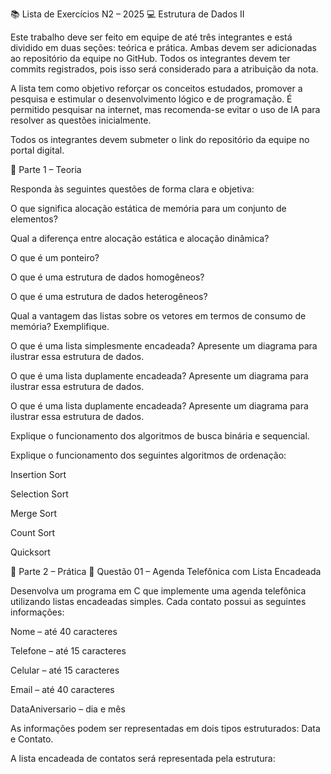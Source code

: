 📚 Lista de Exercícios N2 – 2025
💻 Estrutura de Dados II

Este trabalho deve ser feito em equipe de até três integrantes e está dividido em duas seções: teórica e prática.
Ambas devem ser adicionadas ao repositório da equipe no GitHub. Todos os integrantes devem ter commits registrados, pois isso será considerado para a atribuição da nota.

A lista tem como objetivo reforçar os conceitos estudados, promover a pesquisa e estimular o desenvolvimento lógico e de programação.
É permitido pesquisar na internet, mas recomenda-se evitar o uso de IA para resolver as questões inicialmente.

Todos os integrantes devem submeter o link do repositório da equipe no portal digital.

📝 Parte 1 – Teoria

Responda às seguintes questões de forma clara e objetiva:

O que significa alocação estática de memória para um conjunto de elementos?

Qual a diferença entre alocação estática e alocação dinâmica?

O que é um ponteiro?

O que é uma estrutura de dados homogêneos?

O que é uma estrutura de dados heterogêneos?

Qual a vantagem das listas sobre os vetores em termos de consumo de memória? Exemplifique.

O que é uma lista simplesmente encadeada? Apresente um diagrama para ilustrar essa estrutura de dados.

O que é uma lista duplamente encadeada? Apresente um diagrama para ilustrar essa estrutura de dados.

O que é uma lista duplamente encadeada? Apresente um diagrama para ilustrar essa estrutura de dados.

Explique o funcionamento dos algoritmos de busca binária e sequencial.

Explique o funcionamento dos seguintes algoritmos de ordenação:

Insertion Sort

Selection Sort

Merge Sort

Count Sort

Quicksort

🧠 Parte 2 – Prática
📌 Questão 01 – Agenda Telefônica com Lista Encadeada

Desenvolva um programa em C que implemente uma agenda telefônica utilizando listas encadeadas simples.
Cada contato possui as seguintes informações:

Nome – até 40 caracteres

Telefone – até 15 caracteres

Celular – até 15 caracteres

Email – até 40 caracteres

DataAniversario – dia e mês

As informações podem ser representadas em dois tipos estruturados: Data e Contato.

A lista encadeada de contatos será representada pela estrutura:
